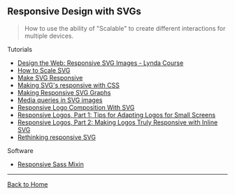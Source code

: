 ## Responsive Design with SVGs
> How to use the ability of "Scalable" to create different interactions for multiple devices.

Tutorials

* [Design the Web: Responsive SVG Images - Lynda Course](http://www.lynda.com/CSS-tutorials/Design-Web-Responsive-SVG-Images/366454-2.html)
* [How to Scale SVG](https://css-tricks.com/scale-svg/)
* [Make SVG Responsive](http://thenewcode.com/744/Make-SVG-Responsive)
* [Making SVG's responsive with CSS](http://tympanus.net/codrops/2014/08/19/making-svgs-responsive-with-css/)
* [Making Responsive SVG Graphs](http://meloncholy.com/blog/making-responsive-svg-graphs/)
* [Media queries in SVG images](https://cloudfour.com/thinks/media-queries-in-svg-images/)
* [Responsive Logo Composition With SVG](https://cloudfour.com/thinks/responsive-logo-composition-with-svg/)
* [Responsive Logos, Part 1: Tips for Adapting Logos for Small Screens](https://viget.com/inspire/responsive-logos-part-1-tips-for-adapting-logos-for-small-screens)
* [Responsive Logos, Part 2: Making Logos Truly Responsive with Inline SVG](https://viget.com/inspire/responsive-logos-part-2-making-logos-truly-responsive-with-svg)
* [Rethinking responsive SVG](http://www.smashingmagazine.com/2014/03/05/rethinking-responsive-svg/)

Software

* [Responsive Sass Mixin](https://unicorn-ui.com/blog/responsive-svg-mixin.html)

---
[Back to Home](../awesome-svg)
